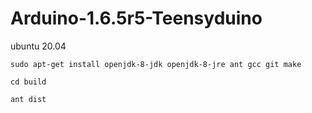 # Arduino-1.6.5r5-Teensyduino

ubuntu 20.04


`sudo apt-get install openjdk-8-jdk openjdk-8-jre ant gcc git make`


`cd build`

`ant dist`

